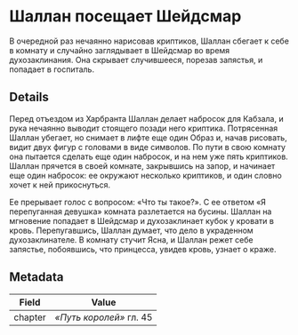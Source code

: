 # Шаллан посещает Шейдсмар
В очередной раз нечаянно нарисовав криптиков, Шаллан сбегает к себе в комнату и случайно заглядывает в Шейдсмар во время духозаклинания. Она скрывает случившееся, порезав запястья, и попадает в госпиталь.

## Details
Перед отъездом из Харбранта Шаллан делает набросок для Кабзала, и рука нечаянно выводит стоящего позади него криптика. Потрясенная Шаллан убегает, но снимает в лифте еще один Образ и, начав рисовать, видит двух фигур с головами в виде символов. По пути в свою комнату она пытается сделать еще один набросок, и на нем уже пять криптиков. Шаллан прячется в своей комнате, закрывшись на запор, и начинает еще один набросок: ее окружают несколько криптиков, и один словно хочет к ней прикоснуться. 

Ее прерывает голос с вопросом: «Что ты такое?». С ее ответом «Я перепуганная девушка» комната разлетается на бусины. Шаллан на мгновение попадает в Шейдсмар и духозаклинает кубок у кровати в кровь. Перепугавшись, Шаллан думает, что дело в украденном духозаклинателе. В комнату стучит Ясна, и Шаллан режет себе запястье, побоявшись, что принцесса, увидев кровь, узнает о краже. 

## Metadata
| Field | Value |
| ----- | ----- |
| chapter | *«Путь королей»* гл. 45 |
